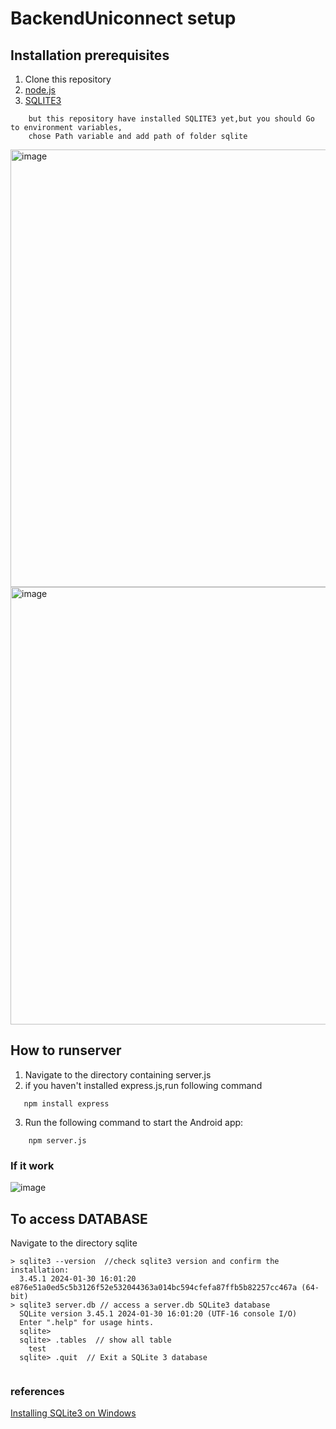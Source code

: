 # BackendUniconnect setup


## Installation prerequisites
1. Clone this repository<br>
2. [node.js](https://nodejs.org/)<br>
3. [SQLITE3](https://www.sqlite.org/download.html) 
 ```
     but this repository have installed SQLITE3 yet,but you should Go to environment variables, 
     chose Path variable and add path of folder sqlite
 ```
<img src="https://github.com/6410685173/BackendUniconnect/assets/88651105/a63e80e6-5572-42f2-b9c6-ffc6dc5eb8ff" alt="image" width="700" height="auto">
<img src="https://github.com/6410685173/BackendUniconnect/assets/88651105/6cc4f19f-5370-447a-9f61-e7cce50ce8d5" alt="image" width="700" height="auto">

## How to runserver
1. Navigate to the directory containing server.js
2. if you haven't installed express.js,run following command
 ```
    npm install express
 ```
3. Run the following command to start the Android app:
```
    npm server.js
```
### If it work
![image](https://github.com/6410685173/BackendUniconnect/assets/88651105/8a6b0b19-8eab-41b3-8e41-7d2d19ec0d64)

## To access DATABASE
Navigate to the directory sqlite
```
> sqlite3 --version  //check sqlite3 version and confirm the installation: 
  3.45.1 2024-01-30 16:01:20 e876e51a0ed5c5b3126f52e532044363a014bc594cfefa87ffb5b82257cc467a (64-bit)
> sqlite3 server.db // access a server.db SQLite3 database
  SQLite version 3.45.1 2024-01-30 16:01:20 (UTF-16 console I/O)
  Enter ".help" for usage hints.
  sqlite>
  sqlite> .tables  // show all table
    test
  sqlite> .quit  // Exit a SQLite 3 database 
    
```

### references
[Installing SQLite3 on Windows](https://dev.to/dendihandian/installing-sqlite3-in-windows-44eb)

 

